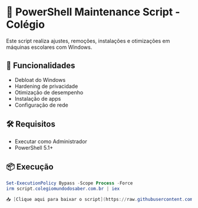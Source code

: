 # 🏫 PowerShell Maintenance Script - Colégio

Este script realiza ajustes, remoções, instalações e otimizações em máquinas escolares com Windows.

## 🚀 Funcionalidades
- Debloat do Windows
- Hardening de privacidade
- Otimização de desempenho
- Instalação de apps
- Configuração de rede

## 🛠️ Requisitos
- Executar como Administrador
- PowerShell 5.1+

## 📦 Execução

```powershell
Set-ExecutionPolicy Bypass -Scope Process -Force
irm script.colegiomundodosaber.com.br | iex

📥 [Clique aqui para baixar o script](https://raw.githubusercontent.com/RegnonMolina/Colegio/main/MaintenanceColegio.ps1)
